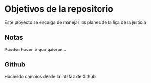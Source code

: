 # Objetivos de la repositorio

Este proyecto se encarga de manejar los planes de la liga de la justicia


## Notas
Pueden hacer lo que quieran...

## Github

Haciendo cambios desde la intefaz de Github
